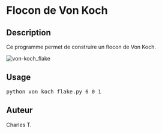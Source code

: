 # Flocon de Von Koch

## Description

Ce programme permet de construire un flocon de Von Koch.

![von-koch_flake](https://github.com/user-attachments/assets/067d1ce1-18fb-4667-b84d-5639ab3b56cc)

## Usage

<pre>
python von_koch_flake.py 6 0 1
</pre>

## Auteur
Charles T.
